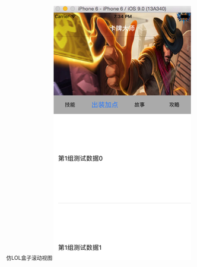 仿LOL盒子滚动视图
 ![image](https://github.com/g535879/Media/blob/master/屏幕快照%202015-11-16%20下午7.34.04.png)
